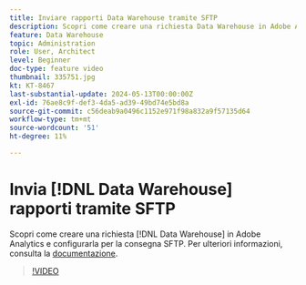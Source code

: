 ```yaml
---
title: Inviare rapporti Data Warehouse tramite SFTP
description: Scopri come creare una richiesta Data Warehouse in Adobe Analytics e configurarla per la consegna SFTP.
feature: Data Warehouse
topic: Administration
role: User, Architect
level: Beginner
doc-type: feature video
thumbnail: 335751.jpg
kt: KT-8467
last-substantial-update: 2024-05-13T00:00:00Z
exl-id: 76ae8c9f-def3-4da5-ad39-49bd74e5bd8a
source-git-commit: c56deab9a0496c1152e971f98a832a9f57135d64
workflow-type: tm+mt
source-wordcount: '51'
ht-degree: 11%

---
```


# Invia [!DNL Data Warehouse] rapporti tramite SFTP

Scopri come creare una richiesta [!DNL Data Warehouse] in Adobe Analytics e configurarla per la consegna SFTP. Per ulteriori informazioni, consulta la [documentazione](https://experienceleague.adobe.com/en/docs/analytics/export/ftp-and-sftp/secure-file-transfer-protocol/ftp-sftp-dw).

>[!VIDEO](https://video.tv.adobe.com/v/335751/?quality=12&learn=on)
